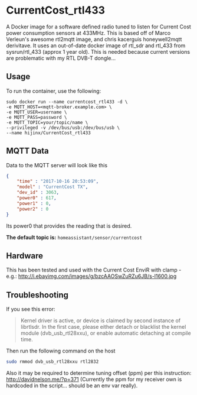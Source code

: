 # CurrentCost_rtl433
A Docker image for a software defined radio tuned to listen for Current Cost power consumption sensors at 433MHz.  This is based off of Marco Verleun's awesome rtl2mqtt image, and chris kacerguis honeywell2mqtt derivitave.  It uses an out-of-date docker image of rtl_sdr and rtl_433 from sysrun/rtl_433 (approx 1 year old). This is needed because current versions are problematic with my RTL DVB-T dongle...

## Usage

To run the container, use the following:

```
sudo docker run --name currentcost_rtl433 -d \
-e MQTT_HOST=<mqtt-broker.example.com> \
-e MQTT_USER=username \
-e MQTT_PASS=password \
-e MQTT_TOPIC=your/topic/name \
--privileged -v /dev/bus/usb:/dev/bus/usb \
--name hijinx/CurrentCost_rtl433
```

## MQTT Data

Data to the MQTT server will look like this

```json
{
    "time" : "2017-10-16 20:53:09", 
    "model" : "CurrentCost TX", 
    "dev_id" : 3063, 
    "power0" : 617,
    "power1" : 0, 
    "power2" : 0
}
```

Its power0 that provides the reading that is desired.

**The default topic is:** ```homeassistant/sensor/currentcost```

## Hardware

This has been tested and used with the Current Cost EnviR with clamp - e.g.:
http://i.ebayimg.com/images/g/bzcAAOSwZuRZu6JB/s-l1600.jpg


## Troubleshooting

If you see this error:

> Kernel driver is active, or device is claimed by second instance of librtlsdr.
> In the first case, please either detach or blacklist the kernel module
> (dvb_usb_rtl28xxu), or enable automatic detaching at compile time.

Then run the following command on the host

```bash
sudo rmmod dvb_usb_rtl28xxu rtl2832
```

Also it may be required to determine tuning offset (ppm) per this instruction:
http://davidnelson.me/?p=371
(Currently the ppm for my receiver own is hardcoded in the script... should be an env var really).
